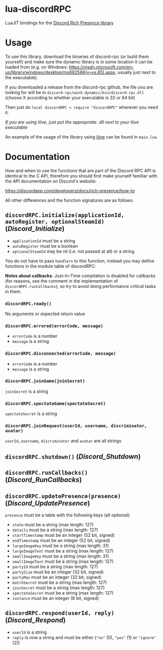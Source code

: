 # lua-discordRPC
LuaJIT bindings for the [Discord Rich Presence library](https://github.com/discordapp/discord-rpc)

# Usage
To use this library, download the binaries of discord-rpc (or build them yourself) and make sure the dynamic library is in some location it can be loaded from (e.g. on Windows: https://msdn.microsoft.com/en-us/library/windows/desktop/ms682586(v=vs.85).aspx, usually just next to the executable).

If you downloaded a release from the discord-rpc github, the file you are looking for will be in `discord-rpc/winX-dynamic/bin/discord-rpc.dll` (choose X according to whether your executable is 32 or 64 bit)

Then just do `local discordRPC = require "discordRPC"` wherever you need it.

*If you are using löve, just put the appropriate .dll next to your löve executable*

An example of the usage of the library using [löve](https://love2d.org/) can be found in `main.lua`.

# Documentation
How and when to use the functions that are part of the Discord RPC API is identical to the C API, therefore you should first make yourself familiar with the API documentation on Discord's website:

https://discordapp.com/developers/docs/rich-presence/how-to

All other differences and the function signatures are as follows:

## `discordRPC.initialize(applicationId, autoRegister, optionalSteamId)` (*Discord_Initialize*)
* `applicationId` must be a string
* `autoRegister` must be a boolean
* `optionalSteamId` may be nil (i.e. not passed at all) or a string

You do not have to pass `handlers` to this function, instead you may define functions in the module table of discordRPC:

**Notes about callbacks**:
Just-In-Time compilation is disabled for callbacks (for reasons, see the comment in the implementation of `discordRPC.runCallbacks`), so try to avoid doing performance critical tasks in them.

### `discordRPC.ready()`
No arguments or expected return value

### `discordRPC.errored(errorCode, message)`
* `errorCode` is a number
* `message` is a string

### `discordRPC.disconnected(errorCode, message)`
* `errorCode` is a number
* `message` is a string

### `discordRPC.joinGame(joinSecret)`
`joinSecret` is a string

### `discordRPC.spectateGame(spectateSecret)`
`spectateSecret` is a string

### `discordRPC.joinRequest(userId, username, discriminator, avatar)`
`userId`, `username`, `discriminator` and `avatar` are all strings

## `discordRPC.shutdown()` (*Discord_Shutdown*)

## `discordRPC.runCallbacks()` (*Discord_RunCallbacks*)

## `discordRPC.updatePresence(presence)` (*Discord_UpdatePresence*)
`presence` must be a table with the following keys (all optional):
* `state` must be a string (max length: 127)
* `details` must be a string (max length: 127)
* `startTimestamp` must be an integer (52 bit, signed)
* `endTimestamp` must be an integer (52 bit, signed)
* `largeImageKey` must be a string (max length: 31)
* `largeImageText` must be a string (max length: 127)
* `smallImageKey` must be a string (max length: 31)
* `smallImageText` must be a string (max length: 127)
* `partyId` must be a string (max length: 127)
* `partySize` must be an integer (32 bit, signed)
* `partyMax` must be an integer (32 bit, signed)
* `matchSecret` must be a string (max length: 127)
* `joinSecret` must be a string (max length: 127)
* `spectateSecret` must be a string (max length: 127)
* `instance` must be an integer (8 bit, signed)

## `discordRPC.respond(userId, reply)` (*Discord_Respond*)
* `userId` is a string
* `reply` is now a string and must be either (`"no"` (0), `"yes"` (1) or `"ignore"` (2))
